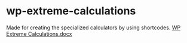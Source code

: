 # wp-extreme-calculations
Made for creating the specialized calculators by using shortcodes.
[WP Extreme Calculations.docx](https://github.com/anasuddinpk/wp-extreme-calculations/files/10108147/WP.Extreme.Calculations.docx)
